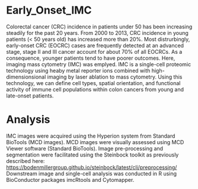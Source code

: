 # Early_Onset_IMC
Colorectal cancer (CRC) incidence in patients under 50 has been increasing steadily for the past 20 years. From 2000 to 2013, CRC incidence in young patients (< 50 years old) has increased more than 20%. Most distrurbingly, early-onset CRC (EOCRC) cases are frequently detected at an advanced stage, stage II and III cancer account for about 70% of all EOCRCs. As a consequence, younger patients tend to have poorer outcomes. 
Here, imaging mass cytometry (IMC) was emplyed. IMC is a single-cell proteomic technology using heaby metal reporter ions combined with high-dimensionsional imaging by laser ablation to mass cytometry. Using this technology, we can define cell types, spatial orientation, and functional activity of immune cell populations within colon cancers from young and late-onset patients. 

# Analysis
IMC images were acquired using the Hyperion system from Standard BioTools (MCD images). MCD images were visually assessed using MCD Viewer software (Standard BioTools).
Image pre-processing and segmentation were facilitated using the Steinbock toolkit as previously described here: https://bodenmillergroup.github.io/steinbock/latest/cli/preprocessing/
Downstream image and single-cell analysis was conducted in R using BioConductor packages imcRtools and Cytomapper.





